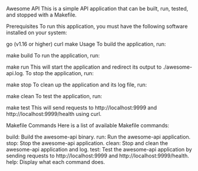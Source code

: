 Awesome API
This is a simple API application that can be built, run, tested, and stopped with a Makefile.

Prerequisites
To run this application, you must have the following software installed on your system:

go (v1.16 or higher)
curl
make
Usage
To build the application, run:


make build
To run the application, run:

make run
This will start the application and redirect its output to ./awesome-api.log. To stop the application, run:


make stop
To clean up the application and its log file, run:

make clean
To test the application, run:

make test
This will send requests to http://localhost:9999 and http://localhost:9999/health using curl.

Makefile Commands
Here is a list of available Makefile commands:

build: Build the awesome-api binary.
run: Run the awesome-api application.
stop: Stop the awesome-api application.
clean: Stop and clean the awesome-api application and log.
test: Test the awesome-api application by sending requests to http://localhost:9999 and http://localhost:9999/health.
help: Display what each command does.

